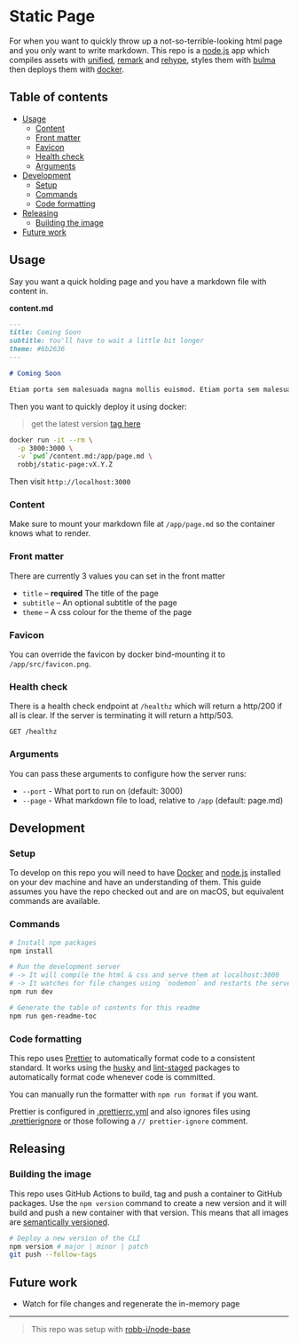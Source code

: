 # Static Page

For when you want to quickly throw up a not-so-terrible-looking html page
and you only want to write markdown.
This repo is a [node.js](https://nodejs.org) app which compiles assets with
[unified](https://www.npmjs.com/package/unified),
[remark](https://www.npmjs.com/package/remark) and
[rehype](https://www.npmjs.com/package/rehype), styles them with
[bulma](https://www.npmjs.com/package/bulma) then deploys them with
[docker](https://www.docker.com/).

<!-- toc-head -->

## Table of contents

- [Usage](#usage)
  - [Content](#content)
  - [Front matter](#front-matter)
  - [Favicon](#favicon)
  - [Health check](#health-check)
  - [Arguments](#arguments)
- [Development](#development)
  - [Setup](#setup)
  - [Commands](#commands)
  - [Code formatting](#code-formatting)
- [Releasing](#releasing)
  - [Building the image](#building-the-image)
- [Future work](#future-work)

<!-- toc-tail -->

## Usage

Say you want a quick holding page and you have a markdown file with content in.

**content.md**

```md
---
title: Coming Soon
subtitle: You'll have to wait a little bit longer
theme: #6b2636
---

# Coming Soon

Etiam porta sem malesuada magna mollis euismod. Etiam porta sem malesuada magna mollis euismod. Aenean lacinia bibendum nulla sed consectetur. Praesent commodo cursus magna, vel scelerisque nisl consectetur et. Integer posuere erat a ante venenatis dapibus posuere velit aliquet. Aenean eu leo quam. Pellentesque ornare sem lacinia quam venenatis vestibulum.
```

Then you want to quickly deploy it using docker:

> get the latest version [tag here](https://github.com/robb-j/static-page/pkgs/container/static-page)

```sh
docker run -it --rm \
  -p 3000:3000 \
  -v `pwd`/content.md:/app/page.md \
  robbj/static-page:vX.Y.Z
```

Then visit `http://localhost:3000`

### Content

Make sure to mount your markdown file at `/app/page.md` so the container knows what to render.

### Front matter

There are currently 3 values you can set in the front matter

- `title` – **required** The title of the page
- `subtitle` – An optional subtitle of the page
- `theme` – A css colour for the theme of the page

### Favicon

You can override the favicon by docker bind-mounting it to `/app/src/favicon.png`.

### Health check

There is a health check endpoint at `/healthz` which will return a http/200 if all is clear.
If the server is terminating it will return a http/503.

```
GET /healthz
```

### Arguments

You can pass these arguments to configure how the server runs:

- `--port` - What port to run on (default: 3000)
- `--page` - What markdown file to load, relative to `/app` (default: page.md)

## Development

### Setup

To develop on this repo you will need to have [Docker](https://www.docker.com/) and
[node.js](https://nodejs.org) installed on your dev machine and have an understanding of them.
This guide assumes you have the repo checked out and are on macOS, but equivalent commands are available.

### Commands

```sh
# Install npm packages
npm install

# Run the development server
# -> It will compile the html & css and serve them at localhost:3000
# -> It watches for file changes using `nodemon` and restarts the server
npm run dev

# Generate the table of contents for this readme
npm run gen-readme-toc
```

### Code formatting

This repo uses [Prettier](https://prettier.io/) to automatically format code to a consistent standard.
It works using the [husky](https://www.npmjs.com/package/husky)
and [lint-staged](https://www.npmjs.com/package/lint-staged) packages to
automatically format code whenever code is committed.

You can manually run the formatter with `npm run format` if you want.

Prettier is configured in [.prettierrc.yml](/.prettierrc.yml)
and also ignores files using [.prettierignore](/.prettierignore)
or those following a `// prettier-ignore` comment.

## Releasing

### Building the image

This repo uses GitHub Actions to build, tag and push a container to GitHub packages.
Use the `npm version` command to create a new version and it will build and
push a new container with that version.
This means that all images are [semantically versioned](https://semver.org/).

```sh
# Deploy a new version of the CLI
npm version # major | minor | patch
git push --follow-tags
```

## Future work

- Watch for file changes and regenerate the in-memory page

---

> This repo was setup with [robb-j/node-base](https://github.com/robb-j/node-base)
